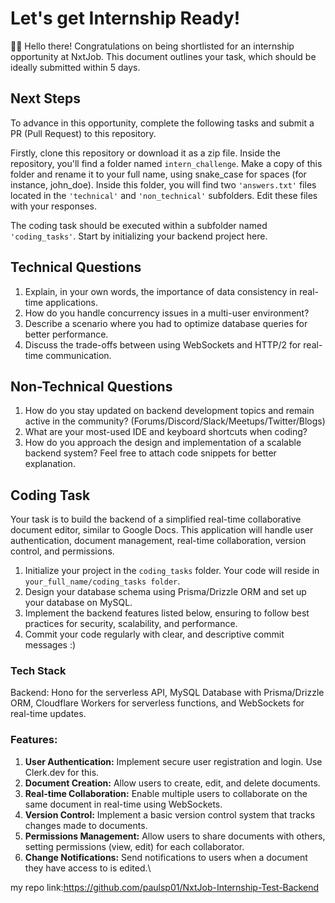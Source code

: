 # Let's get Internship Ready!

👋🏽 Hello there! Congratulations on being shortlisted for an internship opportunity at NxtJob. This document outlines your task, which should be ideally submitted within 5 days.

## Next Steps

To advance in this opportunity, complete the following tasks and submit a PR (Pull Request) to this repository.

Firstly, clone this repository or download it as a zip file. Inside the repository, you'll find a folder named `intern_challenge`. Make a copy of this folder and rename it to your full name, using snake_case for spaces (for instance, john_doe). Inside this folder, you will find two `'answers.txt'` files located in the `'technical'` and `'non_technical'` subfolders. Edit these files with your responses.

The coding task should be executed within a subfolder named `'coding_tasks'`. Start by initializing your backend project here.

## Technical Questions

1. Explain, in your own words, the importance of data consistency in real-time applications.
2. How do you handle concurrency issues in a multi-user environment?
3. Describe a scenario where you had to optimize database queries for better performance.
4. Discuss the trade-offs between using WebSockets and HTTP/2 for real-time communication.


## Non-Technical Questions

1. How do you stay updated on backend development topics and remain active in the community? (Forums/Discord/Slack/Meetups/Twitter/Blogs)
2. What are your most-used IDE and keyboard shortcuts when coding?
3. How do you approach the design and implementation of a scalable backend system? Feel free to attach code snippets for better explanation.

## Coding Task

Your task is to build the backend of a simplified real-time collaborative document editor, similar to Google Docs. This application will handle user authentication, document management, real-time collaboration, version control, and permissions.

1. Initialize your project in the `coding_tasks` folder. Your code will reside in `your_full_name/coding_tasks folder`.
2. Design your database schema using Prisma/Drizzle ORM and set up your database on MySQL.
3. Implement the backend features listed below, ensuring to follow best practices for security, scalability, and performance.
4. Commit your code regularly with clear, and descriptive commit messages :)

### Tech Stack
Backend: Hono for the serverless API, MySQL Database with Prisma/Drizzle ORM, Cloudflare Workers for serverless functions, and WebSockets for real-time updates.

### Features:

1. **User Authentication:** Implement secure user registration and login. Use Clerk.dev for this.
2. **Document Creation:** Allow users to create, edit, and delete documents.
3. **Real-time Collaboration:** Enable multiple users to collaborate on the same document in real-time using WebSockets.
4. **Version Control:** Implement a basic version control system that tracks changes made to documents.
5. **Permissions Management:** Allow users to share documents with others, setting permissions (view, edit) for each collaborator.
6. **Change Notifications:** Send notifications to users when a document they have access to is edited.\\

my repo link:https://github.com/paulsp01/NxtJob-Internship-Test-Backend
